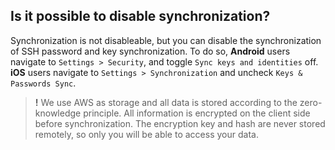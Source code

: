 ## Is it possible to disable synchronization?

Synchronization is not disableable, but you can disable the synchronization of SSH password and key synchronization. To do so, **Android** users navigate to `Settings > Security`, and toggle `Sync keys and identities` off. **iOS** users navigate to `Settings > Synchronization` and uncheck `Keys & Passwords Sync`.

> **!** We use AWS as storage and all data is stored according to the zero-knowledge principle. All information is encrypted on the client side before synchronization. The encryption key and hash are never stored remotely, so only you will be able to access your data.
